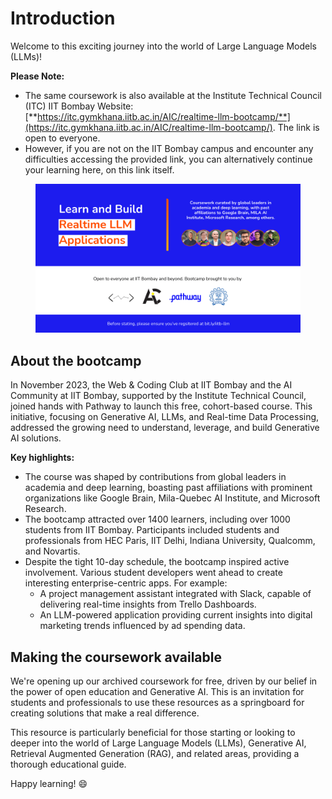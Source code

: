 # Introduction

Welcome to this exciting journey into the world of Large Language Models (LLMs)!&#x20;

**Please Note:**&#x20;

* The same coursework is also available at the Institute Technical Council (ITC) IIT Bombay Website: [**https://itc.gymkhana.iitb.ac.in/AIC/realtime-llm-bootcamp/**](https://itc.gymkhana.iitb.ac.in/AIC/realtime-llm-bootcamp/). The link is open to everyone.
* However, if you are not on the IIT Bombay campus and encounter any difficulties accessing the provided link, you can alternatively continue your learning here, on this link itself.&#x20;

<figure><img src=".gitbook/assets/A 10 DAY BOOTCAMP ON (60 x 24 in) (1600 x 400 px) (Presentation) (2)-min.png" alt=""><figcaption></figcaption></figure>

## About the bootcamp

In November 2023, the Web & Coding Club at IIT Bombay and the AI Community at IIT Bombay, supported by the Institute Technical Council, joined hands with Pathway to launch this free, cohort-based course. This initiative, focusing on Generative AI, LLMs, and Real-time Data Processing, addressed the growing need to understand, leverage, and build Generative AI solutions.

**Key highlights:**

* The course was shaped by contributions from global leaders in academia and deep learning, boasting past affiliations with prominent organizations like Google Brain, Mila-Quebec AI Institute, and Microsoft Research.
* The bootcamp attracted over 1400 learners, including over 1000 students from IIT Bombay. Participants included students and professionals from HEC Paris, IIT Delhi, Indiana University, Qualcomm, and Novartis.
* Despite the tight 10-day schedule, the bootcamp inspired active involvement. Various student developers went ahead to create interesting enterprise-centric apps. For example:&#x20;
  * A project management assistant integrated with Slack, capable of delivering real-time insights from Trello Dashboards.
  * An LLM-powered application providing current insights into digital marketing trends influenced by ad spending data.

## Making the coursework available

We're opening up our archived coursework for free, driven by our belief in the power of open education and Generative AI. This is an invitation for students and professionals to use these resources as a springboard for creating solutions that make a real difference.

This resource is particularly beneficial for those starting or looking to deeper into the world of Large Language Models (LLMs), Generative AI, Retrieval Augmented Generation (RAG), and related areas, providing a thorough educational guide.

Happy learning! :smile:
